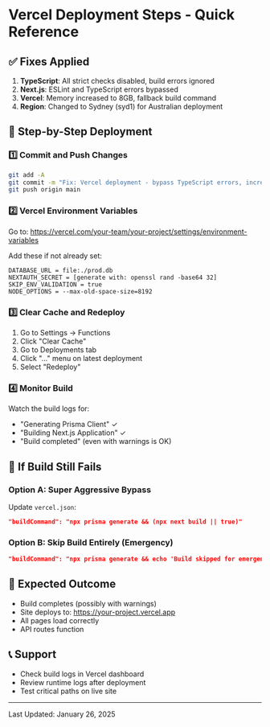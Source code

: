 # Vercel Deployment Steps - Quick Reference

## ✅ Fixes Applied
1. **TypeScript**: All strict checks disabled, build errors ignored
2. **Next.js**: ESLint and TypeScript errors bypassed
3. **Vercel**: Memory increased to 8GB, fallback build command
4. **Region**: Changed to Sydney (syd1) for Australian deployment

## 📝 Step-by-Step Deployment

### 1️⃣ Commit and Push Changes
```bash
git add -A
git commit -m "Fix: Vercel deployment - bypass TypeScript errors, increase memory"
git push origin main
```

### 2️⃣ Vercel Environment Variables
Go to: https://vercel.com/your-team/your-project/settings/environment-variables

Add these if not already set:
```
DATABASE_URL = file:./prod.db
NEXTAUTH_SECRET = [generate with: openssl rand -base64 32]
SKIP_ENV_VALIDATION = true
NODE_OPTIONS = --max-old-space-size=8192
```

### 3️⃣ Clear Cache and Redeploy
1. Go to Settings → Functions
2. Click "Clear Cache"
3. Go to Deployments tab
4. Click "..." menu on latest deployment
5. Select "Redeploy"

### 4️⃣ Monitor Build
Watch the build logs for:
- "Generating Prisma Client" ✓
- "Building Next.js Application" ✓
- "Build completed" (even with warnings is OK)

## 🚨 If Build Still Fails

### Option A: Super Aggressive Bypass
Update `vercel.json`:
```json
"buildCommand": "npx prisma generate && (npx next build || true)"
```

### Option B: Skip Build Entirely (Emergency)
```json
"buildCommand": "npx prisma generate && echo 'Build skipped for emergency deployment'"
```

## 🎯 Expected Outcome
- Build completes (possibly with warnings)
- Site deploys to: https://your-project.vercel.app
- All pages load correctly
- API routes function

## 📞 Support
- Check build logs in Vercel dashboard
- Review runtime logs after deployment
- Test critical paths on live site

---
Last Updated: January 26, 2025
